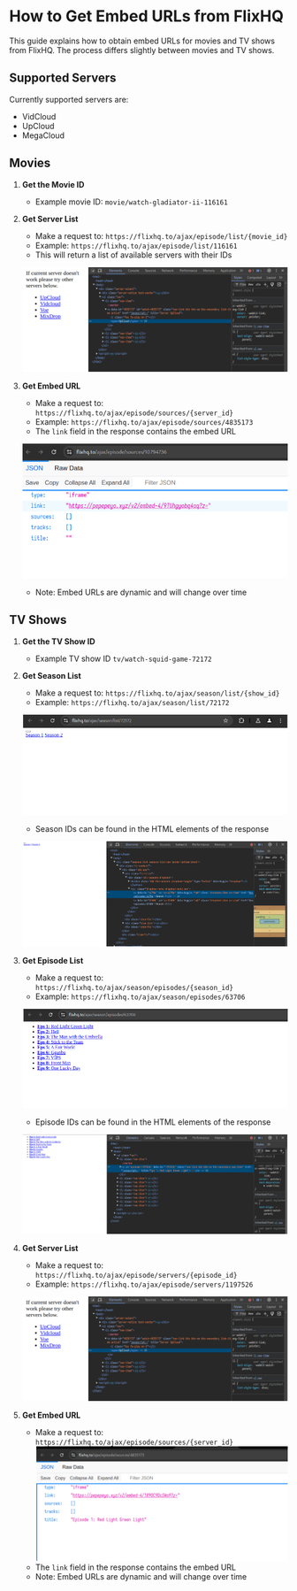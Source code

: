 # How to Get Embed URLs from FlixHQ

This guide explains how to obtain embed URLs for movies and TV shows from FlixHQ. The process differs slightly between movies and TV shows.

## Supported Servers
Currently supported servers are:
- VidCloud
- UpCloud
- MegaCloud

## Movies

1. **Get the Movie ID**
   - Example movie ID:  `movie/watch-gladiator-ii-116161`

2. **Get Server List**
   - Make a request to: `https://flixhq.to/ajax/episode/list/{movie_id}`
   - Example: `https://flixhq.to/ajax/episode/list/116161`
   - This will return a list of available servers with their IDs
   
   ![servers](images/tv-server-ids.png)

3. **Get Embed URL**
   - Make a request to: `https://flixhq.to/ajax/episode/sources/{server_id}`
   - Example: `https://flixhq.to/ajax/episode/sources/4835173`
   - The `link` field in the response contains the embed URL
   
   ![sources](images/movie-sources.png)
   
   - Note: Embed URLs are dynamic and will change over time

## TV Shows

1. **Get the TV Show ID**
   - Example TV show ID `tv/watch-squid-game-72172`

2. **Get Season List**
   - Make a request to: `https://flixhq.to/ajax/season/list/{show_id}`
   - Example: `https://flixhq.to/ajax/season/list/72172`
   
   ![seasons](images/seasons.png)
   
   - Season IDs can be found in the HTML elements of the response
   
   ![seasons](images/season-ids.png)

3. **Get Episode List**
   - Make a request to: `https://flixhq.to/ajax/season/episodes/{season_id}`
   - Example: `https://flixhq.to/ajax/season/episodes/63706`
   
   ![episodes](images/episodes.png)
   
   - Episode IDs can be found in the HTML elements of the response
   
   ![episodes](images/episode-ids.png)

4. **Get Server List**
   - Make a request to: `https://flixhq.to/ajax/episode/servers/{episode_id}`
   - Example: `https://flixhq.to/ajax/episode/servers/1197526`
   
   ![servers](images/tv-server-ids.png)

5. **Get Embed URL**
   - Make a request to: `https://flixhq.to/ajax/episode/sources/{server_id}`
   ![sources](images/tv-sources.png)
   - The `link` field in the response contains the embed URL
   - Note: Embed URLs are dynamic and will change over time

